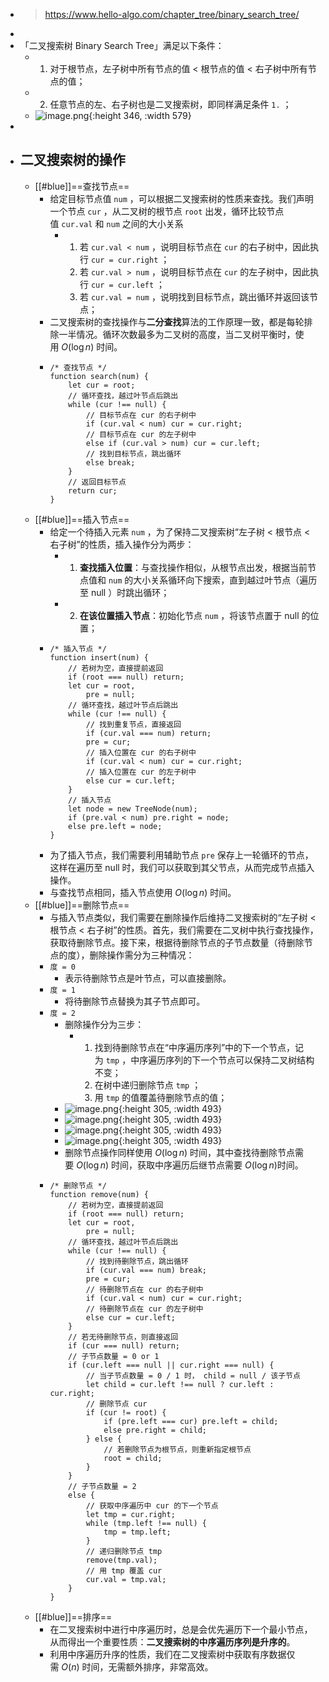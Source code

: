 - > https://www.hello-algo.com/chapter_tree/binary_search_tree/
-
- 「二叉搜索树 Binary Search Tree」满足以下条件：
	- 1. 对于根节点，左子树中所有节点的值 < 根节点的值 < 右子树中所有节点的值；
	- 2. 任意节点的左、右子树也是二叉搜索树，即同样满足条件 `1.` ；
	- ![image.png](../assets/image_1685515100036_0.png){:height 346, :width 579}
-
- ## 二叉搜索树的操作
	- [[#blue]]==查找节点==
		- 给定目标节点值 `num` ，可以根据二叉搜索树的性质来查找。我们声明一个节点 `cur` ，从二叉树的根节点 `root` 出发，循环比较节点值 `cur.val` 和 `num` 之间的大小关系
			- 1. 若 `cur.val < num` ，说明目标节点在 `cur` 的右子树中，因此执行 `cur = cur.right` ；
			  2. 若 `cur.val > num` ，说明目标节点在 `cur` 的左子树中，因此执行 `cur = cur.left` ；
			  3. 若 `cur.val = num` ，说明找到目标节点，跳出循环并返回该节点；
		- 二叉搜索树的查找操作与**二分查找**算法的工作原理一致，都是每轮排除一半情况。循环次数最多为二叉树的高度，当二叉树平衡时，使用 $O(\log{n}$) 时间。
		- ```
		  /* 查找节点 */
		  function search(num) {
		      let cur = root;
		      // 循环查找，越过叶节点后跳出
		      while (cur !== null) {
		          // 目标节点在 cur 的右子树中
		          if (cur.val < num) cur = cur.right;
		          // 目标节点在 cur 的左子树中
		          else if (cur.val > num) cur = cur.left;
		          // 找到目标节点，跳出循环
		          else break;
		      }
		      // 返回目标节点
		      return cur;
		  }
		  ```
	- [[#blue]]==插入节点==
		- 给定一个待插入元素 `num` ，为了保持二叉搜索树“左子树 < 根节点 < 右子树”的性质，插入操作分为两步：
			- 1. **查找插入位置**：与查找操作相似，从根节点出发，根据当前节点值和 `num` 的大小关系循环向下搜索，直到越过叶节点（遍历至 null ）时跳出循环；
			- 2. **在该位置插入节点**：初始化节点 `num` ，将该节点置于 null 的位置；
		- ```
		  /* 插入节点 */
		  function insert(num) {
		      // 若树为空，直接提前返回
		      if (root === null) return;
		      let cur = root,
		          pre = null;
		      // 循环查找，越过叶节点后跳出
		      while (cur !== null) {
		          // 找到重复节点，直接返回
		          if (cur.val === num) return;
		          pre = cur;
		          // 插入位置在 cur 的右子树中
		          if (cur.val < num) cur = cur.right;
		          // 插入位置在 cur 的左子树中
		          else cur = cur.left;
		      }
		      // 插入节点
		      let node = new TreeNode(num);
		      if (pre.val < num) pre.right = node;
		      else pre.left = node;
		  }
		  ```
		- 为了插入节点，我们需要利用辅助节点 `pre` 保存上一轮循环的节点，这样在遍历至 null 时，我们可以获取到其父节点，从而完成节点插入操作。
		- 与查找节点相同，插入节点使用 $O(\log{n})$ 时间。
	- [[#blue]]==删除节点==
		- 与插入节点类似，我们需要在删除操作后维持二叉搜索树的“左子树 < 根节点 < 右子树”的性质。首先，我们需要在二叉树中执行查找操作，获取待删除节点。接下来，根据待删除节点的子节点数量（待删除节点的度），删除操作需分为三种情况：
		- `度 = 0`
			- 表示待删除节点是叶节点，可以直接删除。
		- `度 = 1`
			- 将待删除节点替换为其子节点即可。
		- `度 = 2`
			- 删除操作分为三步：
				- 1. 找到待删除节点在“中序遍历序列”中的下一个节点，记为 `tmp` ，中序遍历序列的下一个节点可以保持二叉树结构不变；
				  2. 在树中递归删除节点 `tmp` ；
				  3. 用 `tmp` 的值覆盖待删除节点的值；
			- ![image.png](../assets/image_1685517680946_0.png){:height 305, :width 493}
			- ![image.png](../assets/image_1685518805951_0.png){:height 305, :width 493}
			- ![image.png](../assets/image_1685518861976_0.png){:height 305, :width 493}
			- ![image.png](../assets/image_1685518919940_0.png){:height 305, :width 493}
			- 删除节点操作同样使用 $O(\log⁡{n})$ 时间，其中查找待删除节点需要 $O(\log⁡{n})$ 时间，获取中序遍历后继节点需要 $O(\log⁡{n})$时间。
		- ```
		  /* 删除节点 */
		  function remove(num) {
		      // 若树为空，直接提前返回
		      if (root === null) return;
		      let cur = root,
		          pre = null;
		      // 循环查找，越过叶节点后跳出
		      while (cur !== null) {
		          // 找到待删除节点，跳出循环
		          if (cur.val === num) break;
		          pre = cur;
		          // 待删除节点在 cur 的右子树中
		          if (cur.val < num) cur = cur.right;
		          // 待删除节点在 cur 的左子树中
		          else cur = cur.left;
		      }
		      // 若无待删除节点，则直接返回
		      if (cur === null) return;
		      // 子节点数量 = 0 or 1
		      if (cur.left === null || cur.right === null) {
		          // 当子节点数量 = 0 / 1 时， child = null / 该子节点
		          let child = cur.left !== null ? cur.left : cur.right;
		          // 删除节点 cur
		          if (cur != root) {
		              if (pre.left === cur) pre.left = child;
		              else pre.right = child;
		          } else {
		              // 若删除节点为根节点，则重新指定根节点
		              root = child;
		          }
		      }
		      // 子节点数量 = 2
		      else {
		          // 获取中序遍历中 cur 的下一个节点
		          let tmp = cur.right;
		          while (tmp.left !== null) {
		              tmp = tmp.left;
		          }
		          // 递归删除节点 tmp
		          remove(tmp.val);
		          // 用 tmp 覆盖 cur
		          cur.val = tmp.val;
		      }
		  }
		  ```
	- [[#blue]]==排序==
		- 在二叉搜索树中进行中序遍历时，总是会优先遍历下一个最小节点，从而得出一个重要性质：**二叉搜索树的中序遍历序列是升序的**。
		- 利用中序遍历升序的性质，我们在二叉搜索树中获取有序数据仅需 $O(n)$ 时间，无需额外排序，非常高效。